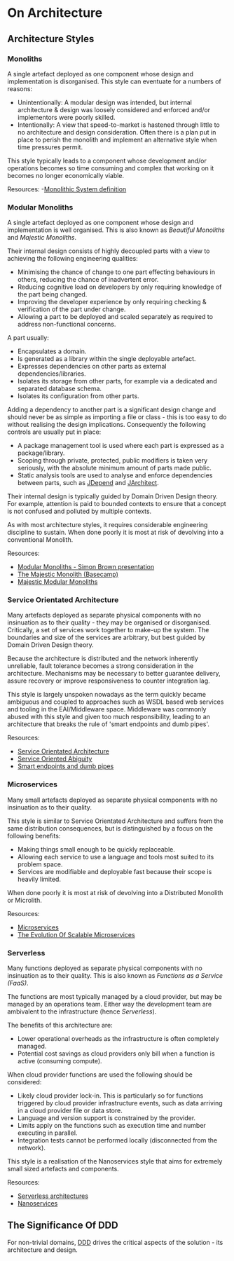 # On Architecture

## Architecture Styles

### Monoliths
A single artefact deployed as one component whose design and implementation is disorganised.
This style can eventuate for a numbers of reasons:
- Unintentionally: A modular design was intended, but internal architecture & design was loosely considered and enforced and/or implementors were poorly skilled. 
- Intentionally: A view that speed-to-market is hastened through little to no architecture and design consideration.  Often there is a plan put in place to perish the monolith and implement an alternative style when time pressures permit.

This style typically leads to a component whose development and/or operations becomes so time consuming and complex that working on it becomes no longer economically viable.

Resources:
-[Monolithic System definition](https://en.wikipedia.org/wiki/Monolithic_system) 

### Modular Monoliths
A single artefact deployed as one component whose design and implementation is well organised.
This is also known as _Beautiful Monoliths_ and _Majestic Monoliths_.

Their internal design consists of highly decoupled parts with a view to achieving the following engineering qualities:
- Minimising the chance of change to one part effecting behaviours in others, reducing the chance of inadvertent error.
- Reducing cognitive load on developers by only requiring knowledge of the part being changed.
- Improving the developer experience by only requiring checking & verification of the part under change.
- Allowing a part to be deployed and scaled separately as required to address non-functional concerns.

A part usually:
- Encapsulates a domain.
- Is generated as a library within the single deployable artefact.
- Expresses dependencies on other parts as external dependencies/libraries.
- Isolates its storage from other parts, for example via a dedicated and separated database schema.
- Isolates its configuration from other parts.

Adding a dependency to another part is a significant design change and should never be as simple as importing a file or class - this is too easy to do without realising the design implications.
Consequently the following controls are usually put in place:
- A package management tool is used where each part is expressed as a package/library.
- Scoping through private, protected, public modifiers is taken very seriously, with the absolute minimum amount of parts made public.
- Static analysis tools are used to analyse and enforce dependencies between parts, such as [JDepend](https://github.com/clarkware/jdepend) and [JArchitect](https://www.jarchitect.com).

Their internal design is typically guided by Domain Driven Design theory.  For example, attention is paid to bounded contexts to ensure that a concept is not confused and polluted by multiple contexts.

As with most architecture styles, it requires considerable engineering discipline to sustain.
When done poorly it is most at risk of devolving into a conventional Monolith.

Resources:
- [Modular Monoliths - Simon Brown presentation](https://www.youtube.com/watch?v=5OjqD-ow8GE)
- [The Majestic Monolith (Basecamp)](https://m.signalvnoise.com/the-majestic-monolith/)
- [Majestic Modular Monoliths](https://speakerdeck.com/axelfontaine/majestic-modular-monoliths?slide=56)

### Service Orientated Architecture
Many artefacts deployed as separate physical components with no insinuation as to their quality - they may be organised or disorganised.
Critically, a set of services work together to make-up the system.  The boundaries and size of the services are arbitrary, but best guided by Domain Driven Design theory.

Because the architecture is distributed and the network inherently unreliable, fault tolerance becomes a strong consideration in the architecture.
Mechanisms may be necessary to better guarantee delivery, assure recovery or improve responsiveness to counter integration lag.

This style is largely unspoken nowadays as the term quickly became ambiguous and coupled to approaches such as WSDL based web services and tooling in the EAI/Middleware space.
Middleware was commonly abused with this style and given too much responsibility, leading to an architecture that breaks the rule of 'smart endpoints and dumb pipes'. 

Resources:
- [Service Orientated Architecture](https://en.wikipedia.org/wiki/Service-oriented_architecture)
- [Service Oriented Abiguity](https://martinfowler.com/bliki/ServiceOrientedAmbiguity.html)
- [Smart endpoints and dumb pipes](https://martinfowler.com/articles/microservices.html#SmartEndpointsAndDumbPipes)

### Microservices
Many small artefacts deployed as separate physical components with no insinuation as to their quality.

This style is similar to Service Orientated Architecture and suffers from the same distribution consequences, but is distinguished by a focus on the following benefits:
- Making things small enough to be quickly replaceable.
- Allowing each service to use a language and tools most suited to its problem space.
- Services are modifiable and deployable fast because their scope is heavily limited.
 
When done poorly it is most at risk of devolving into a Distributed Monolith or Microlith.
 
Resources:
- [Microservices](https://en.wikipedia.org/wiki/Microservices)
- [The Evolution Of Scalable Microservices](https://www.oreilly.com/ideas/the-evolution-of-scalable-microservices)

### Serverless
Many functions deployed as separate physical components with no insinuation as to their quality. 
This is also known as _Functions as a Service (FaaS)_.

The functions are most typically managed by a cloud provider, but may be managed by an operations team.  Either way the development team are ambivalent to the infrastructure (hence _Serverless_).

The benefits of this architecture are:
- Lower operational overheads as the infrastructure is often completely managed.
- Potential cost savings as cloud providers only bill when a function is active (consuming compute).

When cloud provider functions are used the following should be considered:
- Likely cloud provider lock-in.  This is particularly so for functions triggered by cloud provider infrastructure events, such as data arriving in a cloud provider file or data store.
- Language and version support is constrained by the provider.
- Limits apply on the functions such as execution time and number executing in parallel.
- Integration tests cannot be performed locally (disconnected from the network). 

This style is a realisation of the Nanoservices style that aims for extremely small sized artefacts and components.

Resources:
- [Serverless architectures](https://martinfowler.com/articles/serverless.html)
- [Nanoservices](https://www.infoq.com/news/2014/05/nano-services)

## The Significance Of DDD
For non-trivial domains, [DDD](ddd.md) drives the critical aspects of the solution - its architecture and design. 